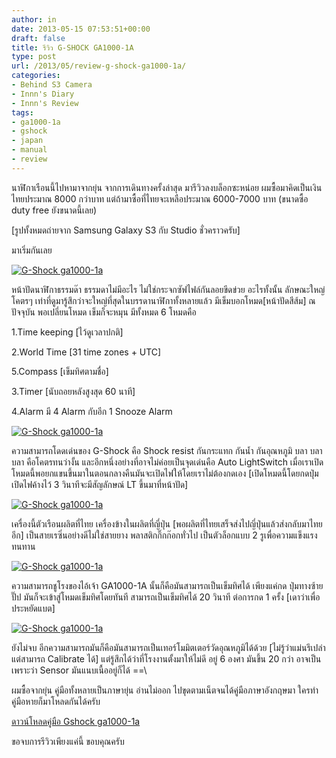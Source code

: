 ```yaml
---
author: in
date: 2013-05-15 07:53:51+00:00
draft: false
title: รีวิว G-SHOCK GA1000-1A
type: post
url: /2013/05/review-g-shock-ga1000-1a/
categories:
- Behind S3 Camera
- Innn's Diary
- Innn's Review
tags:
- ga1000-1a
- gshock
- japan
- manual
- review
---
```


นาฬิกาเรือนนี้ไปหามาจากยุ่น จากการเดินทางครั้งล่าสุด มารีวิวลงบล็อกซะหน่อย ผมซื้อมาคิดเป็นเงินไทยประมาณ 8000 กว่าบาท แต่ถ้ามาซื้อที่ไทยจะเหลือประมาณ 6000-7000 บาท (ขนาดซื้อ duty free ยังขนาดนี้เลย)

[รูปทั้งหมดถ่ายจาก Samsung Galaxy S3 กับ Studio ชั่วคราวครับ]

มาเริ่มกันเลย

[![G-Shock ga1000-1a](https://www.cyruszhang.com/wp-content/uploads/2013/05/20130515_121856-1024x770.jpg)
](https://www.cyruszhang.com/wp-content/uploads/2013/05/20130515_121856.jpg)

<!-- more -->



หน้าปัดนาฬิกาธรรมด๊า ธรรมดาไม่มีอะไร ไม่ใช่กระจกซัฟไฟล์กันลอยขีดข่วย อะไรทั้งนั้น ลักษณะใหญ่โคตรๆ เท่าที่ดูมารู้สึกว่าจะใหญ่ที่สุดในบรรดานาฬิกาทั้งหลายแล้ว มีเข็มบอกโหมด[หน้าปัดสีส้ม] ณ ปัจจุบัน พอเปลี่ยนโหมด เข็มก็จะหมุน มีทั้งหมด 6 โหมดคือ

1.Time keeping [ไว้ดูเวลาปกติ]

2.World Time [31 time zones + UTC]

5.Compass [เข็มทิศตามชื่อ]

3.Timer [นับถอยหลังสูงสุด 60 นาที]

4.Alarm มี 4 Alarm กับอีก 1 Snooze Alarm



[![G-Shock ga1000-1a](https://www.cyruszhang.com/wp-content/uploads/2013/05/20130515_120237-1024x770.jpg)
](https://www.cyruszhang.com/wp-content/uploads/2013/05/20130515_120237.jpg)

ความสามารถโดดเด่นของ G-Shock คือ Shock resist กันกระแทก กันน้ำ กันอุณหภูมิ บลา บลา บลา คือโคตรทนว่างั้น และอีกหนึ่งอย่างที่อาจไม่ค่อยเป็นจุดเด่นคือ Auto LightSwitch เมื่อเราเปิดโหมดนี้พอยกแขนขึ้นมาในตอนกลางคืนมันจะเปิดไฟให้โดยเราไม่ต้องกดเอง [เปิดโหมดนี้โดยกดปุ่มเปิดไฟค้างไว้ 3 วินาทีจะมีสัญลักษณ์ LT ขึ้นมาที่หน้าปัด]



[![G-Shock ga1000-1a](https://www.cyruszhang.com/wp-content/uploads/2013/05/20130515_120307-1024x770.jpg)
](https://www.cyruszhang.com/wp-content/uploads/2013/05/20130515_120307.jpg)

เครื่องนี้ตัวเรือนผลิตที่ไทย เครื่องข้างในผลิตที่ญี่ปุ่น [พอผลิตที่ไทยเสร็จส่งไปญี่ปุ่นแล้วส่งกลับมาไทยอีก] เป็นสายเรซิ่นอย่างดีไม่ใช่สายยาง พลาสติกกิ๊กก๊อกทั่วไป เป็นตัวล็อกแบบ 2 รูเพื่อความแข็งแรงทนทาน



[![G-Shock ga1000-1a](https://www.cyruszhang.com/wp-content/uploads/2013/05/20130515_121942-1024x770.jpg)
](https://www.cyruszhang.com/wp-content/uploads/2013/05/20130515_121942.jpg)

ความสามารถชูโรงของไอ้เจ้า GA1000-1A นั้นก็คือมันสามารถเป็นเข็มทิศได้ เพียงแค่กด ปุ่มทางซ้ายปั๊ป มันก็จะเข้าสู่โหมดเข็มทิศโดยทันที สามารถเป็นเข็มทิศได้ 20 วินาที ต่อการกด 1 ครั้ง [เดาว่าเพื่อประหยัดแบต]



[![G-Shock ga1000-1a](https://www.cyruszhang.com/wp-content/uploads/2013/05/20130515_1220170-1024x770.jpg)
](https://www.cyruszhang.com/wp-content/uploads/2013/05/20130515_1220170.jpg)



ยังไม่จบ อีกความสามารถมันก็คือมันสามารถเป็นเทอร์โมมิตเตอร์วัดอุณหภูมิได้ด้วย [ไม่รู้ว่าแม่นรึเปล่า แต่สามารถ Calibrate ได้] แต่รู้สึกได้ว่าที่โรงงานตั้งมาให้ไม่ดี อยู่ 6 องศา มันขึ้น 20 กว่า อาจเป็นเพราะว่า Sensor มันแนบเนื้ออยู่ก็ได้ ==\



ผมซื้อจากยุ่น คู่มือทั้งหลายเป็นภาษายุ่น อ่านไม่ออก ไปขุดตามเน็ตจนได้คู่มือภาษาอังกฤษมา ใครทำคู่มือหายก็มาโหลดกันได้ครับ

[ดาวน์โหลดคู่มือ Gshock ga1000-1a](http://www.mediafire.com/view/?80ukc0sp76b6gxx)



ขอจบการรีวิวเพียงแค่นี้ ขอบคุณครับ
